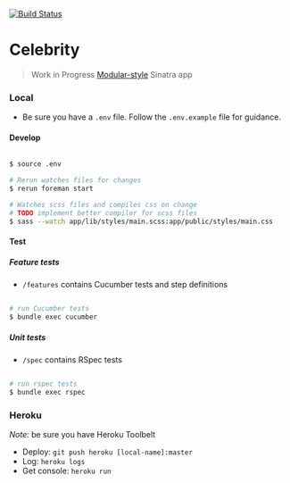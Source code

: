 [![Build Status](https://travis-ci.org/winnab/celebrity.svg?branch=master)](https://travis-ci.org/winnab/celebrity)

# Celebrity
> Work in Progress [Modular-style](http://www.sinatrarb.com/intro.html#Modular%20vs.%20Classic%20Style) Sinatra app 

### Local
* Be sure you have a `.env` file. Follow the `.env.example` file for guidance.

#### Develop

```bash

$ source .env 

# Rerun watches files for changes
$ rerun foreman start

# Watches scss files and compiles css on change
# TODO implement better compiler for scss files
$ sass --watch app/lib/styles/main.scss:app/public/styles/main.css
```

#### Test

##### Feature tests

* `/features` contains Cucumber tests and step definitions

```bash

# run Cucumber tests
$ bundle exec cucumber

```

##### Unit tests

* `/spec` contains RSpec tests

```bash

# run rspec tests
$ bundle exec rspec

```

### Heroku

*Note:* be sure you have Heroku Toolbelt

* Deploy: `git push heroku [local-name]:master`
* Log: `heroku logs`
* Get console: `heroku run`
